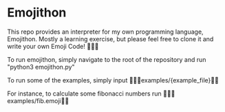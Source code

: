 # Emojithon

This repo provides an interpreter for my own programming language, Emojithon. Mostly a learning exercise, but please feel free to clone it and write your own Emoji Code! 🦜🦜🦜

To run emojithon, simply navigate to the root of the repository and run "python3 emojithon.py"

To run some of the examples, simply input 🌚🐣💬examples/{example_file}💬🐓

For instance, to calculate some fibonacci numbers run 🌚🐣💬examples/fib.emoji💬🐓
